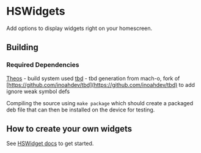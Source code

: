 # HSWidgets

Add options to display widgets right on your homescreen.

## Building

### Required Dependencies

[Theos](https://github.com/theos/theos) - build system used
[tbd](https://github.com/DGh0st/tbd) - tbd generation from mach-o, fork of [https://github.com/inoahdev/tbd](https://github.com/inoahdev/tbd) to add ignore weak symbol defs

Compiling the source using `make package` which should create a packaged deb file that can then be installed on the device for testing.

## How to create your own widgets

See [HSWidget docs](https://github.com/DGh0st/HSWidgets) to get started.
